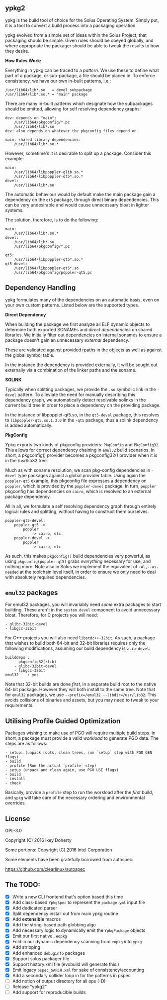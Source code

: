 ypkg2
-----

ypkg is the build tool of choice for the Solus Operating System. Simply put, it
is a tool to convert a build process into a packaging operation.

ypkg evolved from a simple set of ideas within the Solus Project, that packaging
should be simple. Given rules should be obeyed globally, and where appropriate
the packager should be able to tweak the results to how they desire.

**How Rules Work:**

Everything in ypkg can be traced to a *pattern*. We use these to define what part
of a package, or sub-package, a file should be placed in. To enforce consistency,
we have our own in-built patterns, i.e.:

    /usr/lib64/lib*.so   = devel subpackage
    /usr/lib64/lib*.so.* = "main" package

There are many in-built patterns which designate how the subpackages should be
emitted, allowing for self resolving dependency graphs:

    dev: depends on "main":
        /usr/lib64/pkgconfig/*.pc
        /usr/lib64/lib*.so
    dev: also depends on whatever the pkgconfig files depend on

    main: shared library dependencies:
        /usr/lib64/lib*.so.*

However, sometime's it is desirable to split up a package. Consider this example:

    main:
        /usr/lib64/libpoppler-glib.so.*
        /usr/lib64/libpoppler-qt5*.so.*
    devel:
        /usr/lib64/lib*.so

The automatic behaviour would by default make the main package gain a dependency
on the `qt5` package, through direct binary dependencies. This can be very undesirable
and would cause unnecessary bloat in lighter systems.

The solution, therefore, is to do the following:

    main:
        /usr/lib64/lib*.so.*
    devel:
        /usr/lib64/lib*.so
        /usr/lib64/pkgconfig/*.pc

    qt5:
        /usr/lib64/libpoppler-qt5*.so.*
    qt5-devel:
        /usr/lib64/libpoppler-qt5*.so
        /usr/lib64/pkgconfig/poppler-qt5.pc

Dependency Handling
-------------------

ypkg formulates many of the dependencies on an automatic basis, even on your own
custom patterns. Listed below are the supported types.

**Direct Dependency**

When building the package we first analyze all ELF dynamic objects to determine
both exported SONAMEs and _direct dependencies_ on shared libraries. We initially
filter out dependencies on internal sonames to ensure a package doesn't gain
an unnecessary *external* dependency.

These are validated against provided rpaths in the objects as well as against the
global symbol table.

In the instance the dependency is provided externally, it will be sought out
externally via a combination of the linker paths and the soname.

**SOLINK**

Typically when splitting packages, we provide the `.so` symbolic link in the
`-devel` pattern. To alleviate the need for manually describing this dependency
graph, we automatically detect resolvable solinks in the current build tree in
order to place a dependency on the providing package.

In the instance of libpopplet-qt5.so, in the `qt5-devel` package, this resolves to
`libpoppler-qt5.so.1.3.0` in the `-qt5` package, thus a solink dependency is
added automatically.

**PkgConfig**

Ypkg exports two kinds of pkgconfig providers: `PkgConfig` and `PkgConfig32`. This
allows for correct dependency chaining in `emul32` build scenarios. In short, a
pkgconfig() provider becomes a pkgconfig32() provider when it is in the /usr/lib32
tree.

Much as with soname resolution, we scan pkg-config dependencies in `-devel` type
packages against a global provider table. Using again the `poppler-qt5` example,
this pkgconfig file expresses a dependency on `poppler`, which is provided by
the `poppler-devel` package. In turn, `poppler` pkgconfig has dependencies on
`cairo`, which is resolved to an external package dependency.

All in all, we formulate a self resolving dependency graph through entirely
logical rules and splitting, without having to construct them ourselves.

    poppler-qt5-devel:
        poppler-qt5 ->
            poppler
                -> cairo, etc.
        poppler-devel ->
            poppler
                -> cairo, etc

As such, this makes `pkgconfig()` build dependencies very powerful, as using
`pkgconfig(poppler-qt5)` grabs *everything* necessary for use, and nothing more.
Note also in Solus we implement the equivalent of `-Wl,--as-needed` at the
toolchain level itself, in order to ensure we only need to deal with absolutely
required dependencies.

`emul32` packages
-----------------

For emul32 packages, you will invariably need *some* extra packages to start
building. These aren't in the `system.devel` component to avoid unnecessary
bloat. Therefore, for C projects you will need:

    - glibc-32bit-devel
    - libgcc-32bit

For C++ projects you will also need `libstdc++-32bit`. As such, a package that
wishes to build both 64-bit and 32-bit libraries requires only the following
modifications, assuming our build dependency is `zlib-devel`:

    builddeps :
        - pkgconfig32(zlib)
        - glibc-32bit-devel
        - libgcc-32bit
    emul32    : yes

Note that 32-bit builds are done *first*, in a separate build root to the
native 64-bit package. However they will both install to the same tree. Note
that for `emul32` packages, we use `--prefix=/emul32 --libdir=/usr/lib32`.
This avoids collisions of binaries and assets, but you may need to tweak to
your requirements.

Utilising Profile Guided Optimization
-------------------------------------

Packages wishing to make use of PGO will require multiple build steps. In short,
a package must provide a valid *workload* to generate PGO data. The steps are
as follows:

    - setup: (unpack roots, clean trees, run `setup` step with PGO GEN flags)
    - build
    - profile (Run the actual `profile` step)
    - setup (unpack and clean again, use PGO USE flags)
    - build
    - install
    - check

Basically, provide a `profile` step to run the workload after the *first* build,
and `ypkg` will take care of the necessary ordering and environmental overrides.

License
-------

GPL-3.0

Copyright (C) 2016 Ikey Doherty

Some portions: Copyright (C) 2016 Intel Corporation

Some elements have been gratefully borrowed from autospec:

https://github.com/clearlinux/autospec


The TODO:
---------

 * [x] Write a new CLI frontend that's option based this time
 * [x] Add class-based `YpkgSpec` to represent the `package.yml` input file
 * [x] Add dedicated parser
 * [x] Split dependency install out from main ypkg routine
 * [x] Add **extensible** macros
 * [x] Add the string-based path globbing algo
 * [x] Add necessary logic to dynamically emit the `YpkgPackage` objects
 * [x] Emit our first native `.eopkg`
 * [x] Fold in our dynamic dependency scanning from `eopkg` into `ypkg`
 * [x] Add stripping
 * [x] Add enhanced `debuginfo` packages
 * [x] Support solus packager file
 * [x] Support history.xml file (evobuild will generate this.)
 * [x] Emit legacy `pspec_$ARCH.xml` for sake of consistency/accounting
 * [x] Add a secondary collider loop in for the patterns in pspec
 * [ ] Add notion of output directory for all ops (-D)
 * [ ] Release "ypkg2"
 * [ ] Add support for reproducible builds
